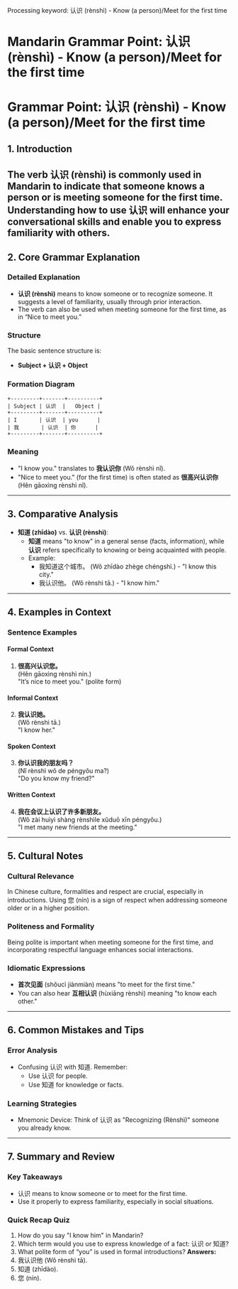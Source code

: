 Processing keyword: 认识 (rènshì) - Know (a person)/Meet for the first time
# Mandarin Grammar Point: 认识 (rènshì) - Know (a person)/Meet for the first time
# Grammar Point: 认识 (rènshì) - Know (a person)/Meet for the first time
## 1. Introduction
The verb 认识 (rènshì) is commonly used in Mandarin to indicate that someone knows a person or is meeting someone for the first time. Understanding how to use 认识 will enhance your conversational skills and enable you to express familiarity with others.
---
## 2. Core Grammar Explanation
### Detailed Explanation
- **认识 (rènshì)** means to know someone or to recognize someone. It suggests a level of familiarity, usually through prior interaction. 
- The verb can also be used when meeting someone for the first time, as in “Nice to meet you.”
### Structure
The basic sentence structure is:
- **Subject + 认识 + Object**
### Formation Diagram
```
+---------+-------+----------+
| Subject | 认识  |   Object |
+---------+-------+----------+
| I       | 认识  | you      |
| 我       | 认识  | 你      |
+---------+-------+----------+
```
### Meaning
- "I know you." translates to **我认识你** (Wǒ rènshì nǐ).
- "Nice to meet you." (for the first time) is often stated as **很高兴认识你** (Hěn gāoxìng rènshì nǐ).
---
## 3. Comparative Analysis
- **知道 (zhīdào)** vs. **认识 (rènshì)**: 
  - **知道** means "to know" in a general sense (facts, information), while **认识** refers specifically to knowing or being acquainted with people.
  - Example: 
    - 我知道这个城市。 (Wǒ zhīdào zhège chéngshì.) - "I know this city."
    - 我认识他。 (Wǒ rènshì tā.) - "I know him."
---
## 4. Examples in Context
### Sentence Examples
#### Formal Context
1. **很高兴认识您。**  
   (Hěn gāoxìng rènshì nín.)  
   "It’s nice to meet you." (polite form)
#### Informal Context
2. **我认识她。**  
   (Wǒ rènshì tā.)  
   "I know her."
#### Spoken Context
3. **你认识我的朋友吗？**  
   (Nǐ rènshì wǒ de péngyǒu ma?)  
   "Do you know my friend?"
#### Written Context
4. **我在会议上认识了许多新朋友。**  
   (Wǒ zài huìyì shàng rènshìle xǔduō xīn péngyǒu.)  
   "I met many new friends at the meeting."
---
## 5. Cultural Notes
### Cultural Relevance
In Chinese culture, formalities and respect are crucial, especially in introductions. Using 您 (nín) is a sign of respect when addressing someone older or in a higher position. 
### Politeness and Formality
Being polite is important when meeting someone for the first time, and incorporating respectful language enhances social interactions.
### Idiomatic Expressions
- **首次见面** (shǒucì jiànmiàn) means "to meet for the first time."
- You can also hear **互相认识** (hùxiāng rènshì) meaning "to know each other."
---
## 6. Common Mistakes and Tips
### Error Analysis
- Confusing 认识 with 知道. Remember:
  - Use 认识 for people.
  - Use 知道 for knowledge or facts.
### Learning Strategies
- Mnemonic Device: Think of 认识 as "Recognizing (Rènshì)" someone you already know. 
---
## 7. Summary and Review
### Key Takeaways
- 认识 means to know someone or to meet for the first time.
- Use it properly to express familiarity, especially in social situations.
### Quick Recap Quiz
1. How do you say "I know him" in Mandarin?
2. Which term would you use to express knowledge of a fact: 认识 or 知道?
3. What polite form of “you” is used in formal introductions?
**Answers:**
1. 我认识他 (Wǒ rènshì tā).
2. 知道 (zhīdào).
3. 您 (nín).
